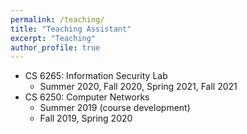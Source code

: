 ```yaml
---
permalink: /teaching/
title: "Teaching Assistant"
excerpt: "Teaching"
author_profile: true
---
```


* CS 6265: Information Security Lab
  * Summer 2020, Fall 2020, Spring 2021, Fall 2021
* CS 6250: Computer Networks
  * Summer 2019 (course development)
  * Fall 2019, Spring 2020
